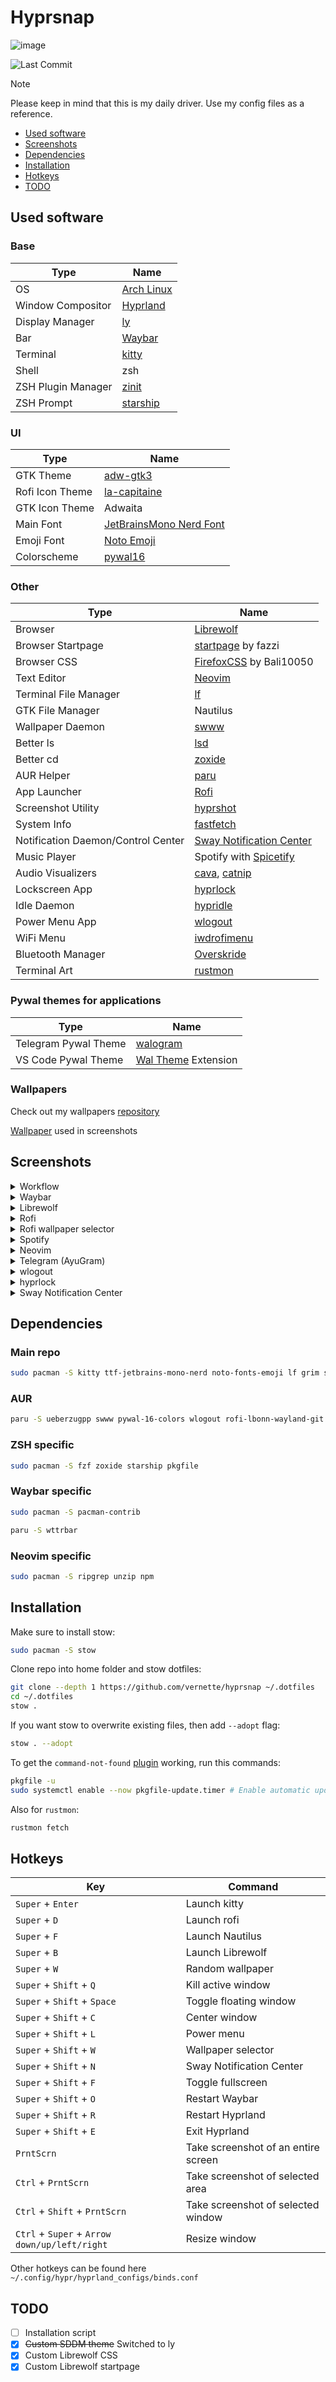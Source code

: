 # Hyprsnap

![image](assets/screenshots/workflow.png)

![Last Commit](https://img.shields.io/github/last-commit/vernette/hyprsnap)

> [!NOTE]
> Please keep in mind that this is my daily driver. Use my config files as a reference.

- [Used software](#used-software)
- [Screenshots](#screenshots)
- [Dependencies](#dependencies)
- [Installation](#installation)
- [Hotkeys](#hotkeys)
- [TODO](#todo)

## Used software

### Base

| Type               | Name                                                |
| ------------------ | --------------------------------------------------- |
| OS                 | [Arch Linux](https://archlinux.org/)                |
| Window Compositor  | [Hyprland](https://hyprland.org/)                   |
| Display Manager    | [ly](https://github.com/fairyglade/ly)              |
| Bar                | [Waybar](https://github.com/Alexays/Waybar)         |
| Terminal           | [kitty](https://github.com/kovidgoyal/kitty)        |
| Shell              | zsh                                                 |
| ZSH Plugin Manager | [zinit](https://github.com/zdharma-continuum/zinit) |
| ZSH Prompt         | [starship](https://github.com/starship/starship)    |

### UI

| Type            | Name                                                                    |
| --------------- | ----------------------------------------------------------------------- |
| GTK Theme       | [adw-gtk3](https://github.com/lassekongo83/adw-gtk3)                    |
| Rofi Icon Theme | [la-capitaine](https://github.com/keeferrourke/la-capitaine-icon-theme) |
| GTK Icon Theme  | Adwaita                                                                 |
| Main Font       | [JetBrainsMono Nerd Font](https://www.nerdfonts.com/font-downloads)     |
| Emoji Font      | [Noto Emoji](https://github.com/googlefonts/noto-emoji)                 |
| Colorscheme     | [pywal16](https://github.com/eylles/pywal16)                            |

### Other

| Type                               | Name                                                                                 |
| ---------------------------------- | ------------------------------------------------------------------------------------ |
| Browser                            | [Librewolf](https://librewolf.net/)                                                  |
| Browser Startpage                  | [startpage](https://gitlab.com/fazzi/startpage) by fazzi                             |
| Browser CSS                        | [FirefoxCSS](https://github.com/Bali10050/FirefoxCSS) by Bali10050                   |
| Text Editor                        | [Neovim](https://neovim.io/)                                                         |
| Terminal File Manager              | [lf](https://github.com/gokcehan/lf)                                                 |
| GTK File Manager                   | Nautilus                                                                             |
| Wallpaper Daemon                   | [swww](https://github.com/LGFae/swww)                                                |
| Better ls                          | [lsd](https://github.com/lsd-rs/lsd)                                                 |
| Better cd                          | [zoxide](https://github.com/ajeetdsouza/zoxide)                                      |
| AUR Helper                         | [paru](https://github.com/Morganamilo/paru)                                          |
| App Launcher                       | [Rofi](https://github.com/davatorium/rofi)                                           |
| Screenshot Utility                 | [hyprshot](https://github.com/Gustash/Hyprshot)                                      |
| System Info                        | [fastfetch](https://github.com/fastfetch-cli/fastfetch)                              |
| Notification Daemon/Control Center | [Sway Notification Center](https://github.com/ErikReider/SwayNotificationCenter)     |
| Music Player                       | Spotify with [Spicetify](https://spicetify.app/)                                     |
| Audio Visualizers                  | [cava](https://github.com/karlstav/cava), [catnip](https://github.com/noriah/catnip) |
| Lockscreen App                     | [hyprlock](https://github.com/hyprwm/hyprlock)                                       |
| Idle Daemon                        | [hypridle](https://github.com/hyprwm/hypridle)                                       |
| Power Menu App                     | [wlogout](https://github.com/ArtsyMacaw/wlogout)                                     |
| WiFi Menu                          | [iwdrofimenu](https://github.com/defname/rofi-iwd-wifi-menu)                         |
| Bluetooth Manager                  | [Overskride](https://github.com/kaii-lb/overskride)                                  |
| Terminal Art                       | [rustmon](https://github.com/Vomitblood/rustmon)                                     |

### Pywal themes for applications

| Type                 | Name                                                                                          |
| -------------------- | --------------------------------------------------------------------------------------------- |
| Telegram Pywal Theme | [walogram](https://codeberg.org/thirtysixpw/walogram)                                         |
| VS Code Pywal Theme  | [Wal Theme](https://marketplace.visualstudio.com/items?itemName=dlasagno.wal-theme) Extension |

### Wallpapers

Check out my wallpapers [repository](https://github.com/vernette/wallpapers)

[Wallpaper](https://github.com/vernette/wallpapers/blob/main/7.png) used in screenshots

## Screenshots

<details>
    <summary>Workflow</summary>
    <img src="assets/screenshots/workflow.png" alt="Workflow" />
    <img src="assets/screenshots/workflow_1.png" alt="Workflow" />
    <img src="assets/screenshots/workflow_2.png" alt="Workflow" />
    <img src="assets/screenshots/workflow_3.png" alt="Workflow" />
</details>

<details>
    <summary>Waybar</summary>
    <img src="assets/screenshots/applications_waybar.png" alt="Waybar" />
    <img src="assets/screenshots/applications_waybar_updates.png" alt="Waybar" />
    <img src="assets/screenshots/applications_waybar_hub.png" alt="Waybar" />
</details>

<details>
    <summary>Librewolf</summary>
    <img src="assets/screenshots/applications_librewolf.png" alt="Librewolf" />
</details>

<details>
    <summary>Rofi</summary>
    <img src="assets/screenshots/applications_rofi.png" alt="Rofi" />
</details>

<details>
    <summary>Rofi wallpaper selector</summary>
    <img src="assets/screenshots/applications_rofi_wallpapers.png" alt="Rofi wallpaper selector" />
</details>

<details>
    <summary>Spotify</summary>
    <img src="assets/screenshots/applications_spotify.png" alt="Spotify" />
    <img src="assets/screenshots/applications_spotify_2.png" alt="Spotify" />
    <img src="assets/screenshots/applications_spotify_3.png" alt="Spotify" />
</details>

<details>
    <summary>Neovim</summary>
    <img src="assets/screenshots/applications_nvim.png" alt="Neovim" />
</details>

<details>
    <summary>Telegram (AyuGram)</summary>
    <img src="assets/screenshots/applications_telegram.png" alt="Telegram" />
</details>

<details>
    <summary>wlogout</summary>
    <img src="assets/screenshots/applications_wlogout.png" alt="wlogout" />
</details>

<details>
    <summary>hyprlock</summary>
    <img src="assets/screenshots/applications_hyprlock_1.png" alt="hyprlock" />
    <img src="assets/screenshots/applications_hyprlock_2.png" alt="hyprlock" />
</details>

<details>
    <summary>Sway Notification Center</summary>
    <img src="assets/screenshots/applications_swaync.png" alt="Sway Notification Center" />
    <img src="assets/screenshots/applications_swaync_notification.png" alt="Sway Notification Center Notification" />
</details>

## Dependencies

### Main repo

```bash
sudo pacman -S kitty ttf-jetbrains-mono-nerd noto-fonts-emoji lf grim slurp wl-clipboard hyprland waybar zsh playerctl lsd libnotify hyprlang hyprlock hypridle swaync neovim fastfetch
```

### AUR

```bash
paru -S ueberzugpp swww pywal-16-colors wlogout rofi-lbonn-wayland-git iwdrofimenu-git overskride spicetify-cli cava catnip adw-gtk3 walogram-git rustmon-git hyprshot
```

### ZSH specific

```bash
sudo pacman -S fzf zoxide starship pkgfile
```

### Waybar specific

```bash
sudo pacman -S pacman-contrib
```

```bash
paru -S wttrbar
```

### Neovim specific

```bash
sudo pacman -S ripgrep unzip npm
```

## Installation

Make sure to install stow:

```bash
sudo pacman -S stow
```

Clone repo into home folder and stow dotfiles:

```bash
git clone --depth 1 https://github.com/vernette/hyprsnap ~/.dotfiles
cd ~/.dotfiles
stow .
```

If you want stow to overwrite existing files, then add `--adopt` flag:

```bash
stow . --adopt
```

To get the `command-not-found` [plugin](https://github.com/ohmyzsh/ohmyzsh/tree/master/plugins/command-not-found) working, run this commands:

```bash
pkgfile -u
sudo systemctl enable --now pkgfile-update.timer # Enable automatic updates https://wiki.archlinux.org/title/Pkgfile#Automatic_updates
```

Also for `rustmon`:

```bash
rustmon fetch
```

## Hotkeys

| Key                                           | Command                             |
| --------------------------------------------- | ----------------------------------- |
| `Super` + `Enter`                             | Launch kitty                        |
| `Super` + `D`                                 | Launch rofi                         |
| `Super` + `F`                                 | Launch Nautilus                     |
| `Super` + `B`                                 | Launch Librewolf                    |
| `Super` + `W`                                 | Random wallpaper                    |
| `Super` + `Shift` + `Q`                       | Kill active window                  |
| `Super` + `Shift` + `Space`                   | Toggle floating window              |
| `Super` + `Shift` + `C`                       | Center window                       |
| `Super` + `Shift` + `L`                       | Power menu                          |
| `Super` + `Shift` + `W`                       | Wallpaper selector                  |
| `Super` + `Shift` + `N`                       | Sway Notification Center            |
| `Super` + `Shift` + `F`                       | Toggle fullscreen                   |
| `Super` + `Shift` + `O`                       | Restart Waybar                      |
| `Super` + `Shift` + `R`                       | Restart Hyprland                    |
| `Super` + `Shift` + `E`                       | Exit Hyprland                       |
| `PrntScrn`                                    | Take screenshot of an entire screen |
| `Ctrl` + `PrntScrn`                           | Take screenshot of selected area    |
| `Ctrl` + `Shift` + `PrntScrn`                 | Take screenshot of selected window  |
| `Ctrl` + `Super` + `Arrow down/up/left/right` | Resize window                       |

Other hotkeys can be found here `~/.config/hypr/hyprland_configs/binds.conf`

## TODO

- [ ] Installation script
- [x] ~~Custom SDDM theme~~ Switched to ly
- [x] Custom Librewolf CSS
- [x] Custom Librewolf startpage
